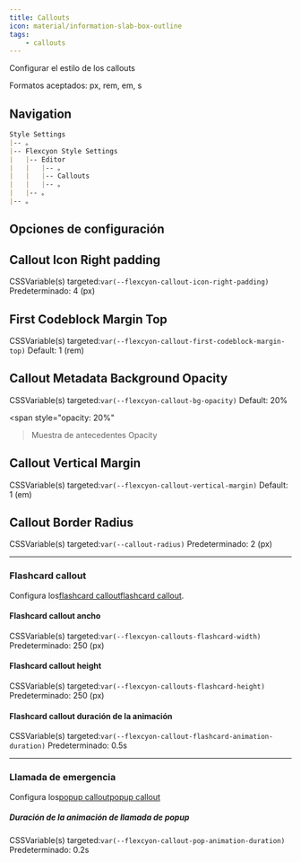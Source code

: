 ```yaml
---
title: Callouts
icon: material/information-slab-box-outline
tags:
    - callouts
---
```


Configurar el estilo de los callouts

Formatos aceptados: px, rem, em, s

## Navigation

```md
Style Settings
|-- 。
|-- Flexcyon Style Settings
|   |-- Editor
|   |   |-- 。
|   |   |-- Callouts
|   |   |-- 。
|   |-- 。
|-- 。
```

## Opciones de configuración

## Callout Icon Right padding

CSSVariable(s) targeted:`var(--flexcyon-callout-icon-right-padding)`
Predeterminado: 4 (px)

## First Codeblock Margin Top

CSSVariable(s) targeted:`var(--flexcyon-callout-first-codeblock-margin-top)`
Default: 1 (rem)

## Callout Metadata Background Opacity

CSSVariable(s) targeted:`var(--flexcyon-callout-bg-opacity)`
Default: 20%

<span style="opacity: 20%"
>Muestra de antecedentes Opacity</span>

## Callout Vertical Margin

CSSVariable(s) targeted:`var(--flexcyon-callout-vertical-margin)`
Default: 1 (em)

## Callout Border Radius

CSSVariable(s) targeted:`var(--callout-radius)`
Predeterminado: 2 (px)

___
### Flashcard callout

Configura los[flashcard callout](../../../Callout-Metadata/flashcard.md)[flashcard callout](../../../Callout-Metadata/flashcard.md).

#### Flashcard callout ancho

CSSVariable(s) targeted:`var(--flexcyon-callouts-flashcard-width)`
Predeterminado: 250 (px)

#### Flashcard callout height

CSSVariable(s) targeted:`var(--flexcyon-callouts-flashcard-height)`
Predeterminado: 250 (px)

#### Flashcard callout duración de la animación

CSSVariable(s) targeted:`var(--flexcyon-callout-flashcard-animation-duration)`
Predeterminado: 0.5s

___
### Llamada de emergencia

Configura los[popup callout](../../../Callout-Metadata/popup.md)[popup callout](../../../Callout-Metadata/popup.md)

##### Duración de la animación de llamada de popup

CSSVariable(s) targeted:`var(--flexcyon-callout-pop-animation-duration)`
Predeterminado: 0.2s

